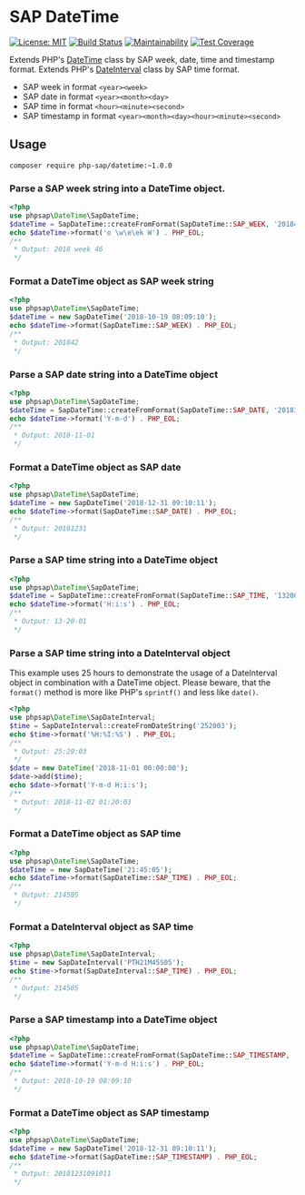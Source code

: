 # SAP DateTime

[![License: MIT][license-mit]](LICENSE)
[![Build Status][build-status-master]][travis-ci]
[![Maintainability][maintainability-badge]][maintainability]
[![Test Coverage][coverage-badge]][coverage]

Extends PHP's [DateTime][datetime] class by SAP week, date, time and timestamp
format. Extends PHP's [DateInterval][dateinterval] class by SAP time format.

* SAP week in format `<year><week>`
* SAP date in format `<year><month><day>`
* SAP time in format `<hour><minute><second>`
* SAP timestamp in format `<year><month><day><hour><minute><second>`

## Usage

```
composer require php-sap/datetime:~1.0.0
```

### Parse a SAP week string into a DateTime object. 

```php
<?php
use phpsap\DateTime\SapDateTime;
$dateTime = SapDateTime::createFromFormat(SapDateTime::SAP_WEEK, '201846');
echo $dateTime->format('o \w\e\ek W') . PHP_EOL;
/**
 * Output: 2018 week 46
 */
```

### Format a DateTime object as SAP week string

```php
<?php
use phpsap\DateTime\SapDateTime;
$dateTime = new SapDateTime('2018-10-19 08:09:10');
echo $dateTime->format(SapDateTime::SAP_WEEK) . PHP_EOL;
/**
 * Output: 201842
 */
```

### Parse a SAP date string into a DateTime object

```php
<?php
use phpsap\DateTime\SapDateTime;
$dateTime = SapDateTime::createFromFormat(SapDateTime::SAP_DATE, '20181101');
echo $dateTime->format('Y-m-d') . PHP_EOL;
/**
 * Output: 2018-11-01
 */
```

### Format a DateTime object as SAP date

```php
<?php
use phpsap\DateTime\SapDateTime;
$dateTime = new SapDateTime('2018-12-31 09:10:11');
echo $dateTime->format(SapDateTime::SAP_DATE) . PHP_EOL;
/**
 * Output: 20181231
 */
```

### Parse a SAP time string into a DateTime object

```php
<?php
use phpsap\DateTime\SapDateTime;
$dateTime = SapDateTime::createFromFormat(SapDateTime::SAP_TIME, '132001');
echo $dateTime->format('H:i:s') . PHP_EOL;
/**
 * Output: 13-20-01
 */
```

### Parse a SAP time string into a DateInterval object

This example uses 25 hours to demonstrate the usage of a DateInterval object
in combination with a DateTime object. Please beware, that the `format()`
method is more like PHP's `sprintf()` and less like `date()`.

```php
<?php
use phpsap\DateTime\SapDateInterval;
$time = SapDateInterval::createFromDateString('252003');
echo $time->format('%H:%I:%S') . PHP_EOL;
/**
 * Output: 25:20:03
 */
$date = new DateTime('2018-11-01 00:00:00');
$date->add($time);
echo $date->format('Y-m-d H:i:s');
/**
 * Output: 2018-11-02 01:20:03
 */
```

### Format a DateTime object as SAP time

```php
<?php
use phpsap\DateTime\SapDateTime;
$dateTime = new SapDateTime('21:45:05');
echo $dateTime->format(SapDateTime::SAP_TIME) . PHP_EOL;
/**
 * Output: 214505
 */
```

### Format a DateInterval object as SAP time

```php
<?php
use phpsap\DateTime\SapDateInterval;
$time = new SapDateInterval('PTH21M45S05');
echo $time->format(SapDateInterval::SAP_TIME) . PHP_EOL;
/**
 * Output: 214505
 */
```

### Parse a SAP timestamp into a DateTime object

```php
<?php
use phpsap\DateTime\SapDateTime;
$dateTime = SapDateTime::createFromFormat(SapDateTime::SAP_TIMESTAMP, '20181019080910');
echo $dateTime->format('Y-m-d H:i:s') . PHP_EOL;
/**
 * Output: 2018-10-19 08:09:10
 */
```

### Format a DateTime object as SAP timestamp

```php
<?php
use phpsap\DateTime\SapDateTime;
$dateTime = new SapDateTime('2018-12-31 09:10:11');
echo $dateTime->format(SapDateTime::SAP_TIMESTAMP) . PHP_EOL;
/**
 * Output: 20181231091011
 */
```

[license-mit]: https://img.shields.io/badge/license-MIT-blue.svg
[travis-ci]: https://travis-ci.org/php-sap/datetime
[build-status-master]: https://api.travis-ci.org/php-sap/datetime.svg?branch=master
[maintainability-badge]: https://api.codeclimate.com/v1/badges/1bfab925e39bfaf242fc/maintainability
[maintainability]: https://codeclimate.com/github/php-sap/datetime/maintainability
[coverage-badge]: https://api.codeclimate.com/v1/badges/1bfab925e39bfaf242fc/test_coverage
[coverage]: https://codeclimate.com/github/php-sap/datetime/test_coverage
[datetime]: https://www.php.net/manual/en/class.datetime.php
[dateinterval]: https://www.php.net/manual/en/class.dateinterval.php
